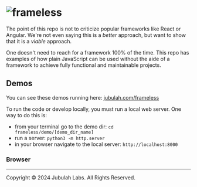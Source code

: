 # ![frameless](https://jubulah.com/assets/products-frameless-logo-200px.jpg)

The point of this repo is not to criticize popular frameworks like React or Angular. We're not even saying this is a _better_ approach, but want to show that it is a _viable_ approach.

One doesn't need to reach for a framework 100% of the time. This repo has examples of how plain JavaScript can be used without the aide of a framework to achieve fully functional and maintainable projects.

## Demos

You can see these demos running here: [jubulah.com/frameless](https://jubulah.com/frameless/)

To run the code or develop locally, you must run a local web server. One way to do this is:

- from your terminal go to the demo dir: `cd frameless/demo/[demo_dir_name]`
- run a server: `python3 -m http.server`
- in your browser navigate to the local server: `http://localhost:8000`


### Browser

---
Copyright © 2024 Jubulah Labs. All Rights Reserved.
